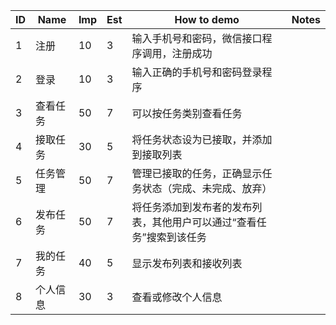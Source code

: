 | ID | Name | Imp | Est | How to demo | Notes |
| -- | ---- | --- | --- | ----------- | ----- |
| 1 | 注册 | 10 | 3 | 输入手机号和密码，微信接口程序调用，注册成功 |  |
| 2 | 登录 | 10 | 3 | 输入正确的手机号和密码登录程序 |   |
| 3 | 查看任务 | 50 | 7 | 可以按任务类别查看任务 |   |
| 4 | 接取任务 | 30 | 5 | 将任务状态设为已接取，并添加到接取列表 |   |
| 5 | 任务管理 | 50 | 7 | 管理已接取的任务，正确显示任务状态（完成、未完成、放弃）|   |
| 6 | 发布任务 | 50 | 7 | 将任务添加到发布者的发布列表，其他用户可以通过“查看任务”搜索到该任务 |   |
| 7 | 我的任务 | 40 | 5 | 显示发布列表和接收列表 |   |
| 8 | 个人信息 | 30 | 3 | 查看或修改个人信息 |   |